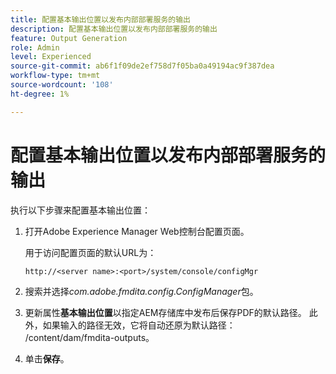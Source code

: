 ```yaml
---
title: 配置基本输出位置以发布内部部署服务的输出
description: 配置基本输出位置以发布内部部署服务的输出
feature: Output Generation
role: Admin
level: Experienced
source-git-commit: ab6f1f09de2ef758d7f05ba0a49194ac9f387dea
workflow-type: tm+mt
source-wordcount: '108'
ht-degree: 1%

---
```


# 配置基本输出位置以发布内部部署服务的输出

执行以下步骤来配置基本输出位置：

1. 打开Adobe Experience Manager Web控制台配置页面。

   用于访问配置页面的默认URL为：

   ```http
   http://<server name>:<port>/system/console/configMgr
   ```

1. 搜索并选择&#x200B;*com.adobe.fmdita.config.ConfigManager*&#x200B;包。

1. 更新属性&#x200B;**基本输出位置**&#x200B;以指定AEM存储库中发布后保存PDF的默认路径。 此外，如果输入的路径无效，它将自动还原为默认路径： /content/dam/fmdita-outputs。

1. 单击&#x200B;**保存**。



